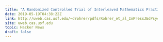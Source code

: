 ```yaml
---
title: "A Randomized Controlled Trial of Interleaved Mathematics Practice [pdf]"
date: 2019-05-19T04:38:22Z
link: http://uweb.cas.usf.edu/~drohrer/pdfs/Rohrer_et_al_InPressJEdPsych.pdf?utm_medium=RSS&utm_source=hune
site: uweb.cas.usf.edu
topic: Hacker News
draft: false
---
```

